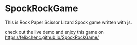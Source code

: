 # SpockRockGame

This is Rock Paper Scissor Lizard Spock game written with js.

check out the live demo and enjoy this game on https://felixchenc.github.io/SpockRockGame/
